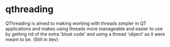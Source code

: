 # qthreading
QThreading is aimed to making working with threads simpler in QT applications and makes using threads more manageable and easier to use by getting rid of the extra 'bloat code' and using a thread 'object' as it were meant to be. (Still in dev)
